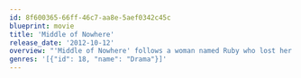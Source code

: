 ```yaml
---
id: 8f600365-66ff-46c7-aa8e-5aef0342c45c
blueprint: movie
title: 'Middle of Nowhere'
release_date: '2012-10-12'
overview: "'Middle of Nowhere' follows a woman named Ruby who lost her husband to incarceration and lost herself in the process."
genres: '[{"id": 18, "name": "Drama"}]'
---
```

